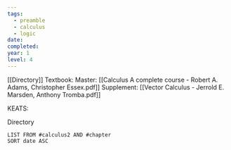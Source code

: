 ```yaml
---
tags:
  - preamble
  - calculus
  - logic
date: 
completed: 
year: 1
level: 4
---
```

[[Directory]]
Textbook:
Master: [[Calculus A complete course - Robert A. Adams, Christopher Essex.pdf]]
Supplement: [[Vector Calculus - Jerrold E. Marsden, Anthony Tromba.pdf]]

KEATS:

Directory
```dataview
LIST FROM #calculus2 AND #chapter
SORT date ASC
```